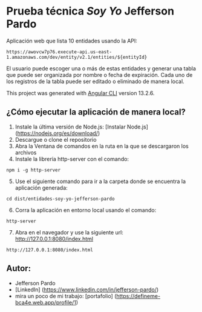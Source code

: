 # Prueba técnica *Soy Yo* Jefferson Pardo

Aplicación web que lista 10 entidades usando la API:
```
https://awovcw7p76.execute-api.us-east-1.amazonaws.com/dev/entity/v2.1/entities/${entityId}
```
El usuario puede escoger una o más de estas entidades y generar una tabla que puede ser organizada por nombre o fecha de expiración.
Cada uno de los registros de la tabla puede ser editado o eliminado de manera local.

This project was generated with [Angular CLI](https://github.com/angular/angular-cli) version 13.2.6.

## ¿Cómo ejecutar la aplicación de manera local?

1. Instale la última versión de Node.js: 
[Instalar Node.js] (https://nodejs.org/es/download/)
2. Descargue o clone el repositorio
3. Abra la Ventana de comandos en la ruta en la que se descargaron los archivos
4. Instale la librería http-server con el comando: 
```
npm i -g http-server
```
5. Use el siguiente comando para ir a la carpeta donde se encuentra la aplicación generada:
```
cd dist/entidades-soy-yo-jefferson-pardo
```
6. Corra la aplicación en entorno local usando el comando:
```
http-server
```
7. Abra en el navegador y use la siguiente url: http://127.0.0.1:8080/index.html
```
http://127.0.0.1:8080/index.html
```

## Autor:
- Jefferson Pardo
- [LinkedIn] (https://www.linkedin.com/in/jefferson-pardo/)
- mira un poco de mi trabajo: [portafolio] (https://defineme-bca4e.web.app/profile/1)